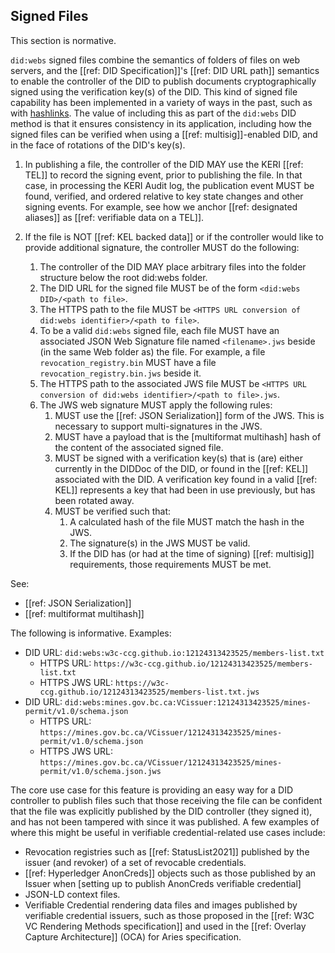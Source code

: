 ## Signed Files
This section is normative.

`did:webs` signed files combine the semantics of folders of files on web servers, and the [[ref: DID Specification]]'s [[ref: DID URL path]] semantics to enable the controller of the DID to publish documents cryptographically signed using the verification key(s) of the DID. This kind of signed file capability has been implemented in a variety of ways in the past, such as with [hashlinks](https://datatracker.ietf.org/doc/html/draft-sporny-hashlink). The value of including this as part of the `did:webs` DID method is that it ensures consistency in its application, including how the signed files can be verified when using a [[ref: multisig]]-enabled DID, and in the face of rotations of the DID's key(s).

1. In publishing a file, the controller of the DID MAY use the KERI [[ref: TEL]] to record the signing event, prior to publishing the file. In that case, in processing the KERI Audit log, the publication event MUST be found, verified, and ordered relative to key state changes and other signing events. For example, see how we anchor [[ref: designated aliases]] as [[ref: verifiable data on a TEL]].

1. If the file is NOT [[ref: KEL backed data]] or if the controller would like to provide additional signature, the controller MUST do the following:
    1. The controller of the DID MAY place arbitrary files into the folder structure below the root did:webs folder.
    1. The DID URL for the signed file MUST be of the form `<did:webs DID>/<path to file>`.
    1. The HTTPS path to the file MUST be `<HTTPS URL conversion of did:webs identifier>/<path to file>`.
    1. To be a valid `did:webs` signed file, each file MUST have an associated JSON Web Signature file named `<filename>.jws` beside (in the same Web folder as) the file. For example, a file `revocation_registry.bin` MUST have a file `revocation_registry.bin.jws` beside it.
    1. The HTTPS path to the associated JWS file MUST be `<HTTPS URL conversion of did:webs identifier>/<path to file>.jws`.
    1. The JWS web signature MUST apply the following rules:
        1. MUST use the [[ref: JSON Serialization]] form of the JWS. This is necessary to support multi-signatures in the JWS.
        1. MUST have a payload that is the [multiformat multihash] hash of the content of the associated signed file.
        1. MUST be signed with a verification key(s) that is (are) either currently in the DIDDoc of the DID, or found in the [[ref: KEL]] associated with the DID. A verification key found in a valid [[ref: KEL]] represents a key that had been in use previously, but has been rotated away.
        1. MUST be verified such that:
            1. A calculated hash of the file MUST match the hash in the JWS.
            1. The signature(s) in the JWS MUST be valid.
            1. If the DID has (or had at the time of signing) [[ref: multisig]] requirements, those requirements MUST be met.

See:
* [[ref: JSON Serialization]]
* [[ref: multiformat multihash]]

The following is informative.
Examples:
* DID URL: `did:webs:w3c-ccg.github.io:12124313423525/members-list.txt`
  * HTTPS URL: `https://w3c-ccg.github.io/12124313423525/members-list.txt`
  * HTTPS JWS URL: `https://w3c-ccg.github.io/12124313423525/members-list.txt.jws`
* DID URL: `did:webs:mines.gov.bc.ca:VCissuer:12124313423525/mines-permit/v1.0/schema.json`
  * HTTPS URL: `https://mines.gov.bc.ca/VCissuer/12124313423525/mines-permit/v1.0/schema.json`
  * HTTPS JWS URL: `https://mines.gov.bc.ca/VCissuer/12124313423525/mines-permit/v1.0/schema.json.jws`

The core use case for this feature is providing an easy way for a DID controller to publish files such that those receiving the file can be confident that the file was explicitly published by the DID controller (they signed it), and has not been tampered with since it was published. A few examples of where this might be useful in verifiable credential-related use cases include:
* Revocation registries such as [[ref: StatusList2021]] published by the issuer (and revoker) of a set of revocable credentials.
* [[ref: Hyperledger AnonCreds]] objects such as those published by an Issuer when [setting up to publish AnonCreds verifiable credential]
* JSON-LD context files.
* Verifiable Credential rendering data files and images published by verifiable credential issuers, such as those proposed in the [[ref: W3C VC Rendering Methods specification]] and used in the [[ref: Overlay Capture Architecture]] (OCA) for Aries specification.